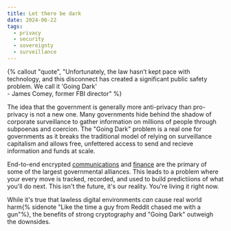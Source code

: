 ```yaml
---
title: Let there be dark
date: 2024-06-22
tags:
  - privacy
  - security
  - sovereignty
  - surveillance
---
```

{% callout "quote", "Unfortunately, the law hasn’t kept pace with technology, and this disconnect has created a significant public safety problem. We call it 'Going Dark'<br>- James Comey, former FBI director" %}

The idea that the government is generally more anti-privacy than pro-privacy is not a new one. Many governments hide behind the shadow of corporate surveillance to gather information on millions of people through subpoenas and coercion. The "Going Dark" problem is a real one for governments as it breaks the traditional model of relying on surveillance capitalism and allows free, unfettered access to send and recieve information and funds at scale.

End-to-end encrypted [communications](/archive/2024/chat-control-enriches-surveillance-state/) and [finance](/archive/2024/the-bitcoiners-were-wrong) are the primary of some of the largest governmental alliances. This leads to a problem where your every move is tracked, recorded, and used to build predictiions of what you'll do next. This isn't the future, it's our reality. You're living it right now.

While it's true that lawless digital environments *can* cause real world harm{% sidenote "Like the time a guy from Reddit chased me with a gun"%}, the benefits of strong cryptography and "Going Dark" outweigh the downsides.